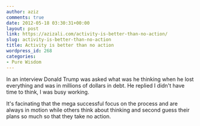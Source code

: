 ```yaml
---
author: aziz
comments: true
date: 2012-05-18 03:30:31+00:00
layout: post
link: https://azizali.com/activity-is-better-than-no-action/
slug: activity-is-better-than-no-action
title: Activity is better than no action
wordpress_id: 268
categories:
- Pure Wisdom
---
```


In an interview Donald Trump was asked what was he thinking when he lost everything and was in millions of dollars in debt. He replied I didn't have time to think, I was busy working.

It's facinating that the mega successful focus on the process and are always in motion while others think about thinking and second guess their plans so much so that they take no action.
